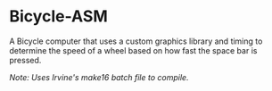 # Bicycle-ASM
A Bicycle computer that uses a custom graphics library and timing to determine the speed of a wheel based on how fast the space bar is pressed.

<i>Note: Uses Irvine's make16 batch file to compile.</i>
